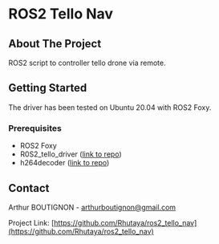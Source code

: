 # ROS2 Tello Nav

## About The Project
ROS2 script to controller tello drone via remote.

## Getting Started
The driver has been tested on Ubuntu 20.04 with ROS2 Foxy.

### Prerequisites
* ROS2 Foxy
* R0S2_tello_driver ([link to repo](https://github.com/kousheekc/ros2_tello_driver))
* h264decoder ([link to repo](https://github.com/DaWelter/h264decoder))

## Contact
Arthur BOUTIGNON - arthurboutignon@gmail.com

Project Link: [https://github.com/Rhutaya/ros2_tello_nav](https://github.com/Rhutaya/ros2_tello_nav)


